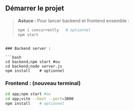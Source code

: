 ## Démarrer le projet

> **Astuce :** Pour lancer backend et frontend ensemble :
>
> ```bash
> npm i concurrently   # optionnel
> npm start
> ```

````

### Backend server :

```bash
cd backend;npm start #ou
cd backend;node server.js
npm install    # optionnel

````

### Frontend : (nouveau terminal)

```bash
cd app;npm start #ou
cd app;vite --host --port=3000
npm install    # optionnel

```
